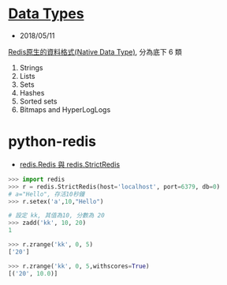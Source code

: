 # [Data Types]()
- 2018/05/11


[Redis原生的資料格式(Native Data Type)]((https://redis.io/topics/data-types)), 分為底下 6 類

1. Strings
2. Lists
3. Sets
4. Hashes
5. Sorted sets
6. Bitmaps and HyperLogLogs


# python-redis
- [redis.Redis 與 redis.StrictRedis](https://my.oschina.net/paiooo/blog/717705)

```py
>>> import redis
>>> r = redis.StrictRedis(host='localhost', port=6379, db=0)
# a="Hello", 存活10秒鐘
>>> r.setex('a',10,"Hello")
```

```py
# 設定 kk, 其值為10, 分數為 20
>>> zadd('kk', 10, 20)
1

>>> r.zrange('kk', 0, 5)
['20']

>>> r.zrange('kk', 0, 5,withscores=True)
[('20', 10.0)]
```